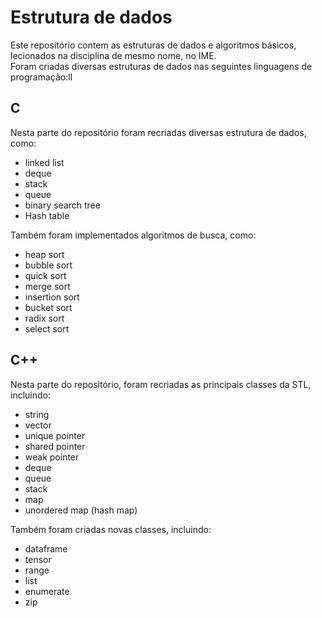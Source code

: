 # Estrutura de dados

Este repositório contem as estruturas de dados e algoritmos básicos, lecionados na disciplina de mesmo nome, no IME. <br>
Foram criadas diversas estruturas de dados nas seguintes linguagens de programação:ll

## C
Nesta parte do repositório foram recriadas diversas estrutura de dados, como:

- linked list
- deque
- stack
- queue
- binary search tree
- Hash table

Também foram implementados algoritmos de busca, como:

- heap sort
- bubble sort
- quick sort 
- merge sort
- insertion sort
- bucket sort
- radix sort
- select sort

## C++
Nesta parte do repositório, foram recriadas as principais classes da STL, incluindo:

- string
- vector
- unique pointer
- shared pointer
- weak pointer
- deque
- queue
- stack
- map
- unordered map (hash map)

Também foram criadas novas classes, incluindo:

- dataframe
- tensor
- range
- list
- enumerate
- zip
<!-- 
## C# - idk
## Rust - blockchain (?) idk
## Julia - Machine/Deep Learning small module (?)
## Python - speedup algorithm (?)
## Javascript - something web-related
## Java - idk
## R - dynamic programming (?) idk
## Golang - idk

 -->